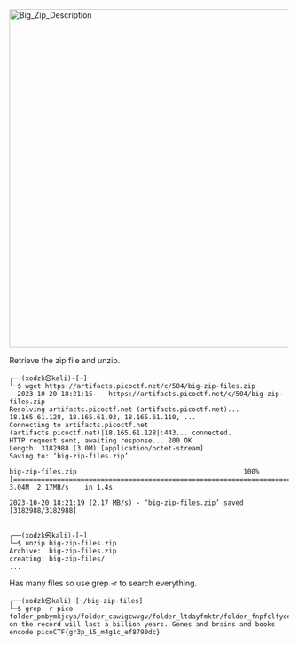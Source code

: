 <img width="610" alt="Big_Zip_Description" src="https://github.com/sahinyurek/picoCTF-writeups/assets/62119201/591d6e20-25d5-4c30-98c7-902132ee239f">


Retrieve the zip file and unzip.

```shell
┌──(xodzk㉿kali)-[~]
└─$ wget https://artifacts.picoctf.net/c/504/big-zip-files.zip
--2023-10-20 18:21:15--  https://artifacts.picoctf.net/c/504/big-zip-files.zip
Resolving artifacts.picoctf.net (artifacts.picoctf.net)... 18.165.61.128, 18.165.61.93, 18.165.61.110, ...
Connecting to artifacts.picoctf.net (artifacts.picoctf.net)|18.165.61.128|:443... connected.
HTTP request sent, awaiting response... 200 OK
Length: 3182988 (3.0M) [application/octet-stream]
Saving to: ‘big-zip-files.zip’

big-zip-files.zip                                          100%[======================================================================================================================================>]   3.04M  2.17MB/s    in 1.4s    

2023-10-20 18:21:19 (2.17 MB/s) - ‘big-zip-files.zip’ saved [3182988/3182988]

     
┌──(xodzk㉿kali)-[~]
└─$ unzip big-zip-files.zip 
Archive:  big-zip-files.zip
creating: big-zip-files/
...

```

Has many files so use grep -r to search everything.

```shell
┌──(xodzk㉿kali)-[~/big-zip-files]
└─$ grep -r pico
folder_pmbymkjcya/folder_cawigcwvgv/folder_ltdayfmktr/folder_fnpfclfyee/whzxrpivpqld.txt:information on the record will last a billion years. Genes and brains and books encode picoCTF{gr3p_15_m4g1c_ef8790dc}

```
